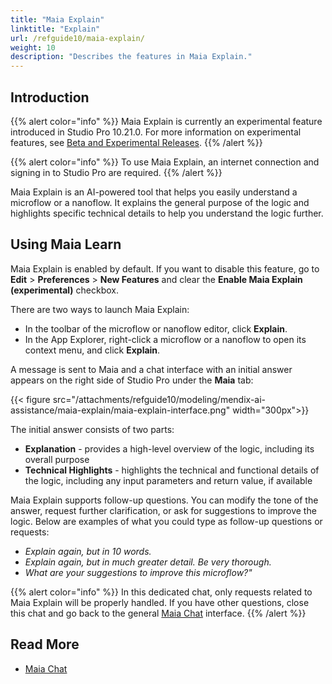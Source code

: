 ```yaml
---
title: "Maia Explain"
linktitle: "Explain"
url: /refguide10/maia-explain/
weight: 10
description: "Describes the features in Maia Explain."
---
```


## Introduction 

{{% alert color="info" %}}
Maia Explain is currently an experimental feature introduced in Studio Pro 10.21.0. For more information on experimental features, see [Beta and Experimental Releases](/releasenotes/beta-features/).
{{% /alert %}}

{{% alert color="info" %}}
To use Maia Explain, an internet connection and signing in to Studio Pro are required.
{{% /alert %}}

Maia Explain is an AI-powered tool that helps you easily understand a microflow or a nanoflow. It explains the general purpose of the logic and highlights specific technical details to help you understand the logic further.

## Using Maia Learn

Maia Explain is enabled by default. If you want to disable this feature, go to **Edit** > **Preferences** > **New Features** and clear the **Enable Maia Explain (experimental)** checkbox.

There are two ways to launch Maia Explain:

* In the toolbar of the microflow or nanoflow editor, click **Explain**.
* In the App Explorer, right-click a microflow or a nanoflow to open its context menu, and click **Explain**.

A message is sent to Maia and a chat interface with an initial answer appears on the right side of Studio Pro under the **Maia** tab:

{{< figure src="/attachments/refguide10/modeling/mendix-ai-assistance/maia-explain/maia-explain-interface.png" width="300px">}}

The initial answer consists of two parts: 

* **Explanation** - provides a high-level overview of the logic, including its overall purpose
* **Technical Highlights** - highlights the technical and functional details of the logic, including any input parameters and return value, if available 

Maia Explain supports follow-up questions. You can modify the tone of the answer, request further clarification, or ask for suggestions to improve the logic. Below are examples of what you could type as follow-up questions or requests:

* *Explain again, but in 10 words.*
* *Explain again, but in much greater detail. Be very thorough.*
* *What are your suggestions to improve this microflow?"*

{{% alert color="info" %}}
In this dedicated chat, only requests related to Maia Explain will be properly handled. If you have other questions, close this chat and go back to the general [Maia Chat](/refguide10/maia-chat/) interface.
{{% /alert %}}

## Read More

* [Maia Chat](/refguide10/maia-chat/)
